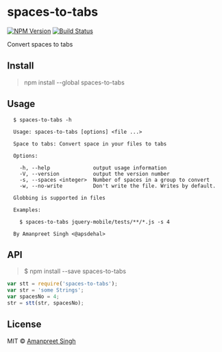 # spaces-to-tabs
[![NPM Version](https://img.shields.io/npm/v/spaces-to-tabs.svg?style=flat)](https://www.npmjs.com/package/spaces-to-tabs)
[![Build Status](https://travis-ci.org/apsdehal/spaces-to-tabs.svg?branch=master)](https://travis-ci.org/apsdehal/spaces-to-tabs)

Convert spaces to tabs

## Install

> npm install --global spaces-to-tabs

## Usage

```
  $ spaces-to-tabs -h

  Usage: spaces-to-tabs [options] <file ...>

  Space to tabs: Convert space in your files to tabs

  Options:

    -h, --help              output usage information
    -V, --version           output the version number
    -s, --spaces <integer>  Number of spaces in a group to convert
    -w, --no-write          Don't write the file. Writes by default.

  Globbing is supported in files

  Examples:

    $ spaces-to-tabs jquery-mobile/tests/**/*.js -s 4

  By Amanpreet Singh <@apsdehal>
```

## API
> $ npm install --save spaces-to-tabs

```js
var stt = require('spaces-to-tabs');
var str = 'some Strings';
var spacesNo = 4;
str = stt(str, spacesNo);
```
## License

MIT © [Amanpreet Singh](https://apsdehal.in)

